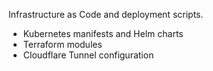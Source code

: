 Infrastructure as Code and deployment scripts.

- Kubernetes manifests and Helm charts
- Terraform modules
- Cloudflare Tunnel configuration


